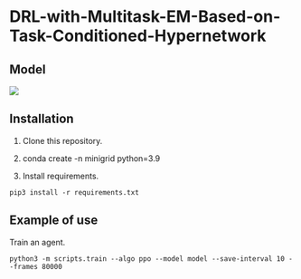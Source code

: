 # DRL-with-Multitask-EM-Based-on-Task-Conditioned-Hypernetwork

## Model
[![]("model.png")](https://github.com/ygjin11/DRL-with-Multitask-EM-Based-on-Task-Conditioned-Hypernetwork/blob/main/model.png)

## Installation

1. Clone this repository.

2. conda create -n minigrid python=3.9

3.  Install requirements.
```
pip3 install -r requirements.txt
```


## Example of use

Train an agent.
```
python3 -m scripts.train --algo ppo --model model --save-interval 10 --frames 80000
```

